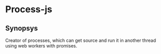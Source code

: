 # Process-js

## Synopsys

Creator of processes, which can get source and run it in another thread using web workers with promises.
